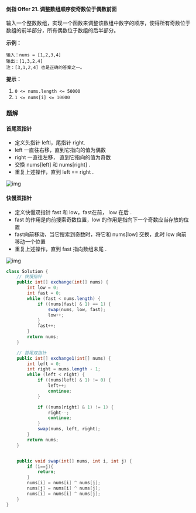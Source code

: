 #### 剑指 Offer 21. 调整数组顺序使奇数位于偶数前面

输入一个整数数组，实现一个函数来调整该数组中数字的顺序，使得所有奇数位于数组的前半部分，所有偶数位于数组的后半部分。

**示例：**

```shell
输入：nums = [1,2,3,4]
输出：[1,3,2,4] 
注：[3,1,2,4] 也是正确的答案之一。
```

**提示：**

1. `0 <= nums.length <= 50000`
2. `1 <= nums[i] <= 10000`

### 题解

#### 首尾双指针

* 定义头指针 leftl，尾指针 right.
* left 一直往右移，直到它指向的值为偶数
* right 一直往左移， 直到它指向的值为奇数
* 交换 nums[left] 和 nums[right] .
* 重复上述操作，直到 left == right .

![img](http://gitlab.wsh-study.com/xp-study/LeeteCode/-/blob/master/双指针/images/调整数组顺序使奇数位于偶数前面/1.gif)

#### 快慢双指针

- 定义快慢双指针 fast 和 low，fast在前， low 在后 .
- fast 的作用是向前搜索奇数位置，low 的作用是指向下一个奇数应当存放的位置
- fast向前移动，当它搜索到奇数时，将它和 nums[low] 交换，此时 low 向前移动一个位置 
- 重复上述操作，直到 fast 指向数组末尾 .

![img](http://gitlab.wsh-study.com/xp-study/LeeteCode/-/blob/master/双指针/images/调整数组顺序使奇数位于偶数前面/2.gif)

```java
class Solution {
    // 快慢指针
    public int[] exchange(int[] nums) {
        int low = 0;
        int fast = 0;
        while (fast < nums.length) {
            if ((nums[fast] & 1) == 1) {
                swap(nums, low, fast);
                low++;
            }
            fast++;
        }
        return nums;
    }

    // 首尾双指针
    public int[] exchange1(int[] nums) {
        int left = 0;
        int right = nums.length - 1;
        while (left < right) {
            if ((nums[left] & 1) != 0) {
                left++;
                continue;
            }

            if ((nums[right] & 1) != 1) {
                right--;
                continue;
            }
            swap(nums, left, right);
        }
        return nums;
    }


    public void swap(int[] nums, int i, int j) {
        if (i==j){
            return;
        }
        nums[i] = nums[i] ^ nums[j];
        nums[j] = nums[i] ^ nums[j];
        nums[i] = nums[i] ^ nums[j];
    }
}
```

